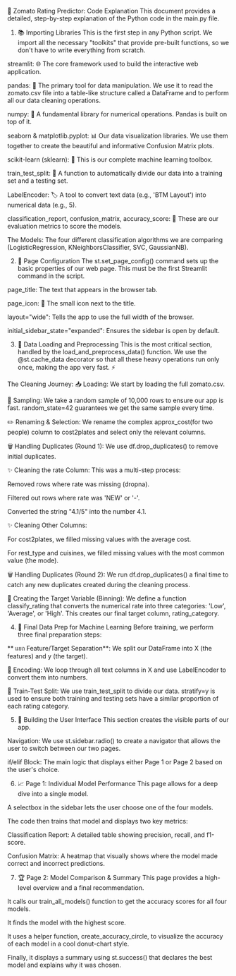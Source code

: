 📝 Zomato Rating Predictor: Code Explanation
This document provides a detailed, step-by-step explanation of the Python code in the main.py file.

1. 📚 Importing Libraries
This is the first step in any Python script. We import all the necessary "toolkits" that provide pre-built functions, so we don't have to write everything from scratch.

streamlit: 🌐 The core framework used to build the interactive web application.

pandas: 🐼 The primary tool for data manipulation. We use it to read the zomato.csv file into a table-like structure called a DataFrame and to perform all our data cleaning operations.

numpy: 🔢 A fundamental library for numerical operations. Pandas is built on top of it.

seaborn & matplotlib.pyplot: 📊 Our data visualization libraries. We use them together to create the beautiful and informative Confusion Matrix plots.

scikit-learn (sklearn): 🧠 This is our complete machine learning toolbox.

train_test_split: 🔪 A function to automatically divide our data into a training set and a testing set.

LabelEncoder: 🏷️ A tool to convert text data (e.g., 'BTM Layout') into numerical data (e.g., 5).

classification_report, confusion_matrix, accuracy_score: 📜 These are our evaluation metrics to score the models.

The Models: The four different classification algorithms we are comparing (LogisticRegression, KNeighborsClassifier, SVC, GaussianNB).

2. 📄 Page Configuration
The st.set_page_config() command sets up the basic properties of our web page. This must be the first Streamlit command in the script.

page_title: The text that appears in the browser tab.

page_icon: 🍔 The small icon next to the title.

layout="wide": Tells the app to use the full width of the browser.

initial_sidebar_state="expanded": Ensures the sidebar is open by default.

3. 🧹 Data Loading and Preprocessing
This is the most critical section, handled by the load_and_preprocess_data() function. We use the @st.cache_data decorator so that all these heavy operations run only once, making the app very fast. ⚡

The Cleaning Journey:
📥 Loading: We start by loading the full zomato.csv.

🎲 Sampling: We take a random sample of 10,000 rows to ensure our app is fast. random_state=42 guarantees we get the same sample every time.

✏️ Renaming & Selection: We rename the complex approx_cost(for two people) column to cost2plates and select only the relevant columns.

🗑️ Handling Duplicates (Round 1): We use df.drop_duplicates() to remove initial duplicates.

✨ Cleaning the rate Column: This was a multi-step process:

Removed rows where rate was missing (dropna).

Filtered out rows where rate was 'NEW' or '-'.

Converted the string "4.1/5" into the number 4.1.

✨ Cleaning Other Columns:

For cost2plates, we filled missing values with the average cost.

For rest_type and cuisines, we filled missing values with the most common value (the mode).

🗑️ Handling Duplicates (Round 2): We run df.drop_duplicates() a final time to catch any new duplicates created during the cleaning process.

🎯 Creating the Target Variable (Binning): We define a function classify_rating that converts the numerical rate into three categories: 'Low', 'Average', or 'High'. This creates our final target column, rating_category.

4. 🤖 Final Data Prep for Machine Learning
Before training, we perform three final preparation steps:

** แยก Feature/Target Separation**: We split our DataFrame into X (the features) and y (the target).

🔡 Encoding: We loop through all text columns in X and use LabelEncoder to convert them into numbers.

🔪 Train-Test Split: We use train_test_split to divide our data. stratify=y is used to ensure both training and testing sets have a similar proportion of each rating category.

5. 🎨 Building the User Interface
This section creates the visible parts of our app.

Navigation: We use st.sidebar.radio() to create a navigator that allows the user to switch between our two pages.

if/elif Block: The main logic that displays either Page 1 or Page 2 based on the user's choice.

6. 📈 Page 1: Individual Model Performance
This page allows for a deep dive into a single model.

A selectbox in the sidebar lets the user choose one of the four models.

The code then trains that model and displays two key metrics:

Classification Report: A detailed table showing precision, recall, and f1-score.

Confusion Matrix: A heatmap that visually shows where the model made correct and incorrect predictions.

7. 🏆 Page 2: Model Comparison & Summary
This page provides a high-level overview and a final recommendation.

It calls our train_all_models() function to get the accuracy scores for all four models.

It finds the model with the highest score.

It uses a helper function, create_accuracy_circle, to visualize the accuracy of each model in a cool donut-chart style.

Finally, it displays a summary using st.success() that declares the best model and explains why it was chosen.